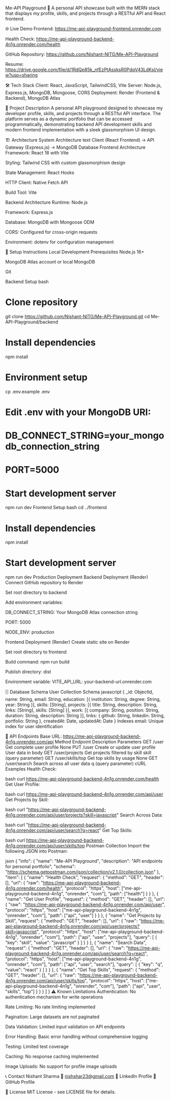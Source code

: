 Me-API Playground 🚀
A personal API showcase built with the MERN stack that displays my profile, skills, and projects through a RESTful API and React frontend.

🌐 Live Demo
Frontend: https://me-api-playground-frontend.onrender.com

Health Check: https://me-api-playground-backend-4n1g.onrender.com/health

GitHub Repository: https://github.com/Nishant-NITG/Me-API-Playground

Resume: https://drive.google.com/file/d/1RdQp85k_nfEzPtAssksR0PdqV43LdKsl/view?usp=sharing

🛠 Tech Stack
Client: React, JavaScript, TailwindCSS, Vite
Server: Node.js, Express.js, MongoDB, Mongoose, CORS
Deployment: Render (Frontend & Backend), MongoDB Atlas

📖 Project Description
A personal API playground designed to showcase my developer profile, skills, and projects through a RESTful API interface. The platform serves as a dynamic portfolio that can be accessed programmatically, demonstrating backend API development skills and modern frontend implementation with a sleek glassmorphism UI design.

🏗 Architecture
System Architecture
text
Client (React Frontend) → API Gateway (Express.js) → MongoDB Database
Frontend Architecture
Framework: React 18 with Vite

Styling: Tailwind CSS with custom glassmorphism design

State Management: React Hooks

HTTP Client: Native Fetch API

Build Tool: Vite

Backend Architecture
Runtime: Node.js

Framework: Express.js

Database: MongoDB with Mongoose ODM

CORS: Configured for cross-origin requests

Environment: dotenv for configuration management

🚀 Setup Instructions
Local Development
Prerequisites
Node.js 16+

MongoDB Atlas account or local MongoDB

Git

Backend Setup
bash
# Clone repository
git clone https://github.com/Nishant-NITG/Me-API-Playground.git
cd Me-API-Playground/backend

# Install dependencies
npm install

# Environment setup
cp .env.example .env
# Edit .env with your MongoDB URI:
# DB_CONNECT_STRING=your_mongodb_connection_string
# PORT=5000

# Start development server
npm run dev
Frontend Setup
bash
cd ../frontend

# Install dependencies
npm install

# Start development server
npm run dev
Production Deployment
Backend Deployment (Render)
Connect GitHub repository to Render

Set root directory to backend

Add environment variables:

DB_CONNECT_STRING: Your MongoDB Atlas connection string

PORT: 5000

NODE_ENV: production

Frontend Deployment (Render)
Create static site on Render

Set root directory to frontend

Build command: npm run build

Publish directory: dist

Environment variable: VITE_API_URL: your-backend-url.onrender.com

🗄 Database Schema
User Collection Schema
javascript
{
  _id: ObjectId,
  name: String,
  email: String,
  education: [{
    institution: String,
    degree: String,
    year: String
  }],
  skills: [String],
  projects: [{
    title: String,
    description: String,
    links: [String],
    skills: [String]
  }],
  work: [{
    company: String,
    position: String,
    duration: String,
    description: String
  }],
  links: {
    github: String,
    linkedin: String,
    portfolio: String
  },
  createdAt: Date,
  updatedAt: Date
}
Indexes
email: Unique index for user identification

📡 API Endpoints
Base URL: https://me-api-playground-backend-4n1g.onrender.com/api
Method	Endpoint	Description	Parameters
GET	/user	Get complete user profile	None
PUT	/user	Create or update user profile	User data in body
GET	/user/projects	Get projects filtered by skill	skill (query parameter)
GET	/user/skills/top	Get top skills by usage	None
GET	/user/search	Search across all user data	q (query parameter)
cURL Examples
Health Check:

bash
curl https://me-api-playground-backend-4n1g.onrender.com/health
Get User Profile:

bash
curl https://me-api-playground-backend-4n1g.onrender.com/api/user
Get Projects by Skill:

bash
curl "https://me-api-playground-backend-4n1g.onrender.com/api/user/projects?skill=javascript"
Search Across Data:

bash
curl "https://me-api-playground-backend-4n1g.onrender.com/api/user/search?q=react"
Get Top Skills:

bash
curl https://me-api-playground-backend-4n1g.onrender.com/api/user/skills/top
Postman Collection
Import the following JSON into Postman:

json
{
  "info": {
    "name": "Me-API Playground",
    "description": "API endpoints for personal portfolio",
    "schema": "https://schema.getpostman.com/json/collection/v2.1.0/collection.json"
  },
  "item": [
    {
      "name": "Health Check",
      "request": {
        "method": "GET",
        "header": [],
        "url": {
          "raw": "https://me-api-playground-backend-4n1g.onrender.com/health",
          "protocol": "https",
          "host": ["me-api-playground-backend-4n1g", "onrender", "com"],
          "path": ["health"]
        }
      }
    },
    {
      "name": "Get User Profile",
      "request": {
        "method": "GET",
        "header": [],
        "url": {
          "raw": "https://me-api-playground-backend-4n1g.onrender.com/api/user",
          "protocol": "https",
          "host": ["me-api-playground-backend-4n1g", "onrender", "com"],
          "path": ["api", "user"]
        }
      }
    },
    {
      "name": "Get Projects by Skill",
      "request": {
        "method": "GET",
        "header": [],
        "url": {
          "raw": "https://me-api-playground-backend-4n1g.onrender.com/api/user/projects?skill=javascript",
          "protocol": "https",
          "host": ["me-api-playground-backend-4n1g", "onrender", "com"],
          "path": ["api", "user", "projects"],
          "query": [
            {
              "key": "skill",
              "value": "javascript"
            }
          ]
        }
      }
    },
    {
      "name": "Search Data",
      "request": {
        "method": "GET",
        "header": [],
        "url": {
          "raw": "https://me-api-playground-backend-4n1g.onrender.com/api/user/search?q=react",
          "protocol": "https",
          "host": ["me-api-playground-backend-4n1g", "onrender", "com"],
          "path": ["api", "user", "search"],
          "query": [
            {
              "key": "q",
              "value": "react"
            }
          ]
        }
      }
    },
    {
      "name": "Get Top Skills",
      "request": {
        "method": "GET",
        "header": [],
        "url": {
          "raw": "https://me-api-playground-backend-4n1g.onrender.com/api/user/skills/top",
          "protocol": "https",
          "host": ["me-api-playground-backend-4n1g", "onrender", "com"],
          "path": ["api", "user", "skills", "top"]
        }
      }
    }
  ]
}
⚠ Known Limitations
Authentication: No authentication mechanism for write operations

Rate Limiting: No rate limiting implemented

Pagination: Large datasets are not paginated

Data Validation: Limited input validation on API endpoints

Error Handling: Basic error handling without comprehensive logging

Testing: Limited test coverage

Caching: No response caching implemented

Image Uploads: No support for profile image uploads

📞 Contact 
Nishant Sharma
📧 nishshar23@gmail.com
🔗 LinkedIn Profile
🐙 GitHub Profile


📄 License
MIT License - see LICENSE file for details.

